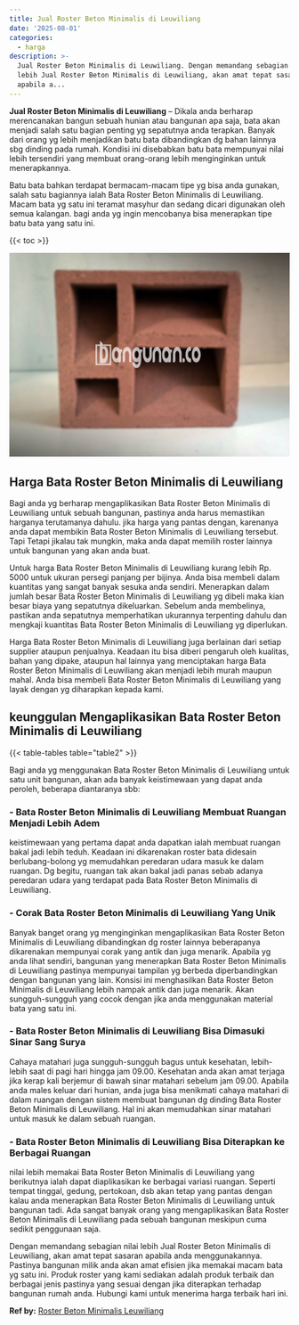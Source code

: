 ```yaml
---
title: Jual Roster Beton Minimalis di Leuwiliang
date: '2025-08-01'
categories:
  - harga
description: >-
  Jual Roster Beton Minimalis di Leuwiliang. Dengan memandang sebagian nilai
  lebih Jual Roster Beton Minimalis di Leuwiliang, akan amat tepat sasaran
  apabila a...
---
```


**Jual Roster Beton Minimalis di Leuwiliang** – Dikala anda berharap merencanakan bangun sebuah hunian atau bangunan apa saja, bata akan menjadi salah satu bagian penting yg sepatutnya anda terapkan. Banyak dari orang yg lebih menjadikan batu bata dibandingkan dg bahan lainnya sbg dinding pada rumah. Kondisi ini disebabkan batu bata mempunyai nilai lebih tersendiri yang membuat orang-orang lebih menginginkan untuk menerapkannya.

Batu bata bahkan terdapat bermacam-macam tipe yg bisa anda gunakan, salah satu bagiannya ialah Bata Roster Beton Minimalis di Leuwiliang. Macam bata yg satu ini teramat masyhur dan sedang dicari digunakan oleh semua kalangan. bagi anda yg ingin mencobanya bisa menerapkan tipe batu bata yang satu ini.

{{< toc >}}

![Jual Roster Beton Minimalis di Leuwiliang](/images/bata-roster-minimalis-33.png)

## Harga Bata Roster Beton Minimalis di Leuwiliang

Bagi anda yg berharap mengaplikasikan Bata Roster Beton Minimalis di Leuwiliang untuk sebuah bangunan, pastinya anda harus memastikan harganya terutamanya dahulu. jika harga yang pantas dengan, karenanya anda dapat membikin Bata Roster Beton Minimalis di Leuwiliang tersebut. Tapi Tetapi jikalau tak mungkin, maka anda dapat memilih roster lainnya untuk bangunan yang akan anda buat.

Untuk harga Bata Roster Beton Minimalis di Leuwiliang kurang lebih Rp. 5000 untuk ukuran persegi panjang per bijinya. Anda bisa membeli dalam kuantitas yang sangat banyak sesuka anda sendiri. Menerapkan dalam jumlah besar Bata Roster Beton Minimalis di Leuwiliang yg dibeli maka kian besar biaya yang sepatutnya dikeluarkan. Sebelum anda membelinya, pastikan anda sepatutnya memperhatikan ukurannya terpenting dahulu dan mengkaji kuantitas Bata Roster Beton Minimalis di Leuwiliang yg diperlukan.

Harga Bata Roster Beton Minimalis di Leuwiliang juga berlainan dari setiap supplier ataupun penjualnya. Keadaan itu bisa diberi pengaruh oleh kualitas, bahan yang dipake, ataupun hal lainnya yang menciptakan harga Bata Roster Beton Minimalis di Leuwiliang akan menjadi lebih murah maupun mahal. Anda bisa membeli Bata Roster Beton Minimalis di Leuwiliang yang layak dengan yg diharapkan kepada kami.

## keunggulan Mengaplikasikan Bata Roster Beton Minimalis di Leuwiliang

{{< table-tables table="table2" >}}

Bagi anda yg menggunakan Bata Roster Beton Minimalis di Leuwiliang untuk satu unit bangunan, akan ada banyak keistimewaan yang dapat anda peroleh, beberapa diantaranya sbb:

### \- Bata Roster Beton Minimalis di Leuwiliang Membuat Ruangan Menjadi Lebih Adem

keistimewaan yang pertama dapat anda dapatkan ialah membuat ruangan bakal jadi lebih teduh. Keadaan ini dikarenakan roster bata didesain berlubang-bolong yg memudahkan peredaran udara masuk ke dalam ruangan. Dg begitu, ruangan tak akan bakal jadi panas sebab adanya peredaran udara yang terdapat pada Bata Roster Beton Minimalis di Leuwiliang.

### \- Corak Bata Roster Beton Minimalis di Leuwiliang Yang Unik

Banyak banget orang yg menginginkan mengaplikasikan Bata Roster Beton Minimalis di Leuwiliang dibandingkan dg roster lainnya beberapanya dikarenakan mempunyai corak yang antik dan juga menarik. Apabila yg anda lihat sendiri, bangunan yang menerapkan Bata Roster Beton Minimalis di Leuwiliang pastinya mempunyai tampilan yg berbeda diperbandingkan dengan bangunan yang lain. Konsisi ini menghasilkan Bata Roster Beton Minimalis di Leuwiliang lebih nampak antik dan juga menarik. Akan sungguh-sungguh yang cocok dengan jika anda menggunakan material bata yang satu ini.

### \- Bata Roster Beton Minimalis di Leuwiliang Bisa Dimasuki Sinar Sang Surya

Cahaya matahari juga sungguh-sungguh bagus untuk kesehatan, lebih-lebih saat di pagi hari hingga jam 09.00. Kesehatan anda akan amat terjaga jika kerap kali berjemur di bawah sinar matahari sebelum jam 09.00. Apabila anda males keluar dari hunian, anda juga bisa menikmati cahaya matahari di dalam ruangan dengan sistem membuat bangunan dg dinding Bata Roster Beton Minimalis di Leuwiliang. Hal ini akan memudahkan sinar matahari untuk masuk ke dalam sebuah ruangan.

### \- Bata Roster Beton Minimalis di Leuwiliang Bisa Diterapkan ke Berbagai Ruangan

nilai lebih memakai Bata Roster Beton Minimalis di Leuwiliang yang berikutnya ialah dapat diaplikasikan ke berbagai variasi ruangan. Seperti tempat tinggal, gedung, pertokoan, dsb akan tetap yang pantas dengan kalau anda menerapkan Bata Roster Beton Minimalis di Leuwiliang untuk bangunan tadi. Ada sangat banyak orang yang mengaplikasikan Bata Roster Beton Minimalis di Leuwiliang pada sebuah bangunan meskipun cuma sedikit penggunaan saja.

Dengan memandang sebagian nilai lebih Jual Roster Beton Minimalis di Leuwiliang, akan amat tepat sasaran apabila anda menggunakannya. Pastinya bangunan milik anda akan amat efisien jika memakai macam bata yg satu ini. Produk roster yang kami sediakan adalah produk terbaik dan berbagai jenis pastinya yang sesuai dengan jika diterapkan terhadap bangunan rumah anda. Hubungi kami untuk menerima harga terbaik hari ini.

**Ref by:** [Roster Beton Minimalis Leuwiliang](https://id.wikipedia.org/wiki/Roster)

